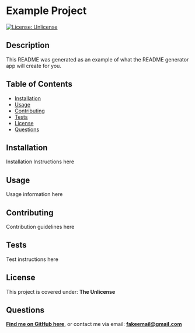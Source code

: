 # Example Project

[![License: Unlicense](https://img.shields.io/badge/license-Unlicense-blue.svg)](http://unlicense.org/)

## Description

This README was generated as an example of what the README generator app will create for you.

## Table of Contents

- [Installation](#installation)
- [Usage](#usage)
- [Contributing](#contributing)
- [Tests](#tests)
- [License](#license)
- [Questions](#questions)


## Installation

Installation Instructions here

## Usage

Usage information here

## Contributing

Contribution guidelines here

## Tests

Test instructions here

## License

This project is covered under: **The Unlicense**

## Questions

**[Find me on GitHub here](https://www.github.com/username)**, or contact me via email: **fakeemail@gmail.com**
